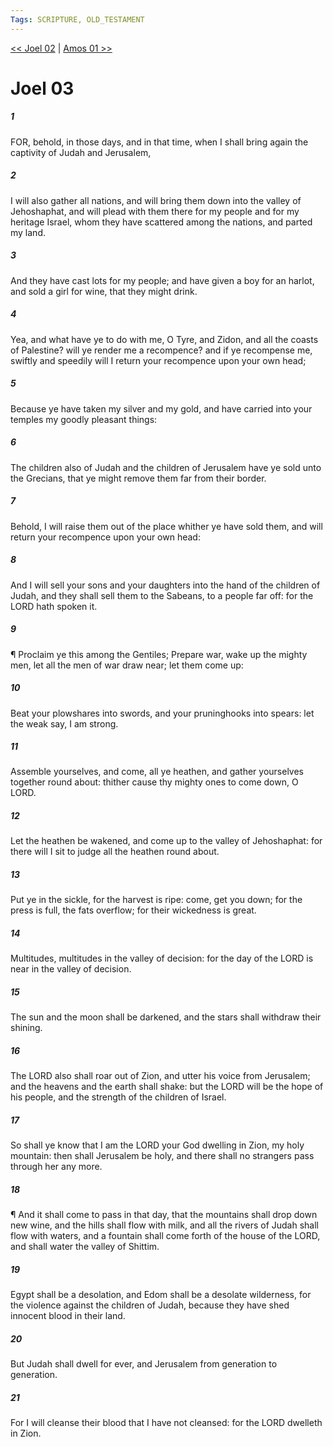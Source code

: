 ```yaml
---
Tags: SCRIPTURE, OLD_TESTAMENT
---
```


[<< Joel 02](OLD_TESTAMENT/29_Joel/Joel_02.md) | [Amos 01 >>](OLD_TESTAMENT/30_Amos/Amos_01.md)

# Joel 03

##### 1
 FOR, behold, in those days, and in that time, when I shall bring again the captivity of Judah and Jerusalem,
##### 2
 I will also gather all nations, and will bring them down into the valley of Jehoshaphat, and will plead with them there for my people and for my heritage Israel, whom they have scattered among the nations, and parted my land.
##### 3
 And they have cast lots for my people; and have given a boy for an harlot, and sold a girl for wine, that they might drink.
##### 4
 Yea, and what have ye to do with me, O Tyre, and Zidon, and all the coasts of Palestine?  will ye render me a recompence?  and if ye recompense me, swiftly and speedily will I return your recompence upon your own head;
##### 5
 Because ye have taken my silver and my gold, and have carried into your temples my goodly pleasant things:
##### 6
 The children also of Judah and the children of Jerusalem have ye sold unto the Grecians, that ye might remove them far from their border.
##### 7
 Behold, I will raise them out of the place whither ye have sold them, and will return your recompence upon your own head:
##### 8
 And I will sell your sons and your daughters into the hand of the children of Judah, and they shall sell them to the Sabeans, to a people far off: for the LORD hath spoken it.
##### 9
 ¶ Proclaim ye this among the Gentiles; Prepare war, wake up the mighty men, let all the men of war draw near; let them come up:
##### 10
 Beat your plowshares into swords, and your pruninghooks into spears: let the weak say, I am strong.
##### 11
 Assemble yourselves, and come, all ye heathen, and gather yourselves together round about: thither cause thy mighty ones to come down, O LORD.
##### 12
 Let the heathen be wakened, and come up to the valley of Jehoshaphat: for there will I sit to judge all the heathen round about.
##### 13
 Put ye in the sickle, for the harvest is ripe: come, get you down; for the press is full, the fats overflow; for their wickedness is great.
##### 14
 Multitudes, multitudes in the valley of decision: for the day of the LORD is near in the valley of decision.
##### 15
 The sun and the moon shall be darkened, and the stars shall withdraw their shining.
##### 16
 The LORD also shall roar out of Zion, and utter his voice from Jerusalem; and the heavens and the earth shall shake: but the LORD will be the hope of his people, and the strength of the children of Israel.
##### 17
 So shall ye know that I am the LORD your God dwelling in Zion, my holy mountain: then shall Jerusalem be holy, and there shall no strangers pass through her any more.
##### 18
 ¶ And it shall come to pass in that day, that the mountains shall drop down new wine, and the hills shall flow with milk, and all the rivers of Judah shall flow with waters, and a fountain shall come forth of the house of the LORD, and shall water the valley of Shittim.
##### 19
 Egypt shall be a desolation, and Edom shall be a desolate wilderness, for the violence against the children of Judah, because they have shed innocent blood in their land.
##### 20
 But Judah shall dwell for ever, and Jerusalem from generation to generation.
##### 21
 For I will cleanse their blood that I have not cleansed: for the LORD dwelleth in Zion.
